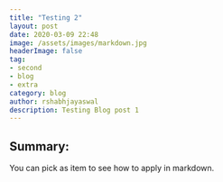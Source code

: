 ```yaml
---
title: "Testing 2"
layout: post
date: 2020-03-09 22:48
image: /assets/images/markdown.jpg
headerImage: false
tag:
- second
- blog
- extra
category: blog
author: rshabhjayaswal
description: Testing Blog post 1
---
```


## Summary:

You can pick as item to see how to apply in markdown.
